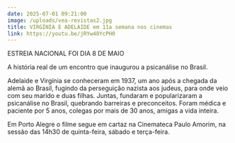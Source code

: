 ```yaml
---
date: 2025-07-01 09:21:00
image: /uploads/vea-revistas2.jpg
title: VIRGÍNIA E ADELAIDE em 11a semana nos cinemas
link: https://youtu.be/jRYw48YcPH0
---
```

ESTREIA NACIONAL FOI DIA 8 DE MAIO

A história real de um encontro que inaugurou a psicanálise no Brasil.

Adelaide e Virgínia se conheceram em 1937, um ano após a chegada da alemã ao Brasil, fugindo da perseguição nazista aos judeus, para onde veio com seu marido e duas filhas. Juntas, fundaram e popularizaram a psicanálise no Brasil, quebrando barreiras e preconceitos. Foram médica e paciente por 5 anos, colegas por mais de 30 anos, amigas a vida inteira.

Em Porto Alegre o filme segue em cartaz na Cinemateca Paulo Amorim, na sessão das 14h30 de quinta-feira, sábado e terça-feira.
